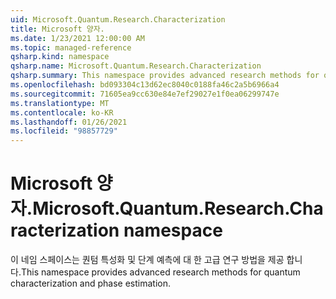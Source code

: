 ```yaml
---
uid: Microsoft.Quantum.Research.Characterization
title: Microsoft 양자.
ms.date: 1/23/2021 12:00:00 AM
ms.topic: managed-reference
qsharp.kind: namespace
qsharp.name: Microsoft.Quantum.Research.Characterization
qsharp.summary: This namespace provides advanced research methods for quantum characterization and phase estimation.
ms.openlocfilehash: bd093304c13d62ec8040c0188fa46c2a5b6966a4
ms.sourcegitcommit: 71605ea9cc630e84e7ef29027e1f0ea06299747e
ms.translationtype: MT
ms.contentlocale: ko-KR
ms.lasthandoff: 01/26/2021
ms.locfileid: "98857729"
---
```

# <a name="microsoftquantumresearchcharacterization-namespace"></a><span data-ttu-id="4634f-102">Microsoft 양자.</span><span class="sxs-lookup"><span data-stu-id="4634f-102">Microsoft.Quantum.Research.Characterization namespace</span></span>

<span data-ttu-id="4634f-103">이 네임 스페이스는 퀀텀 특성화 및 단계 예측에 대 한 고급 연구 방법을 제공 합니다.</span><span class="sxs-lookup"><span data-stu-id="4634f-103">This namespace provides advanced research methods for quantum characterization and phase estimation.</span></span>

